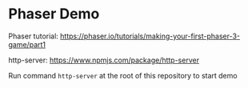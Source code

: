 # Phaser Demo

Phaser tutorial: https://phaser.io/tutorials/making-your-first-phaser-3-game/part1

http-server: https://www.npmjs.com/package/http-server

Run command `http-server` at the root of this repository to start demo
